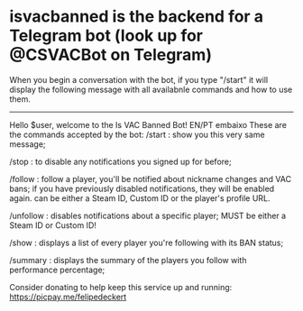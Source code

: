 # isvacbanned is the backend for a Telegram bot (look up for @CSVACBot on Telegram)

When you begin a conversation with the bot, if you type "/start" it will display the following message with all availabnle commands and how to use them.

___________________________________________________________________________________________________________________________________________________________

Hello $user, welcome to the Is VAC Banned Bot! EN/PT embaixo
These are the commands accepted by the bot: 
/start : show you this very same message;

/stop : to disable any notifications you signed up for before;

/follow <argument>: follow a player, you'll be notified about nickname changes and VAC bans;
if you have previously disabled notifications, they will be enabled again.
<argument> can be either a Steam ID, Custom ID or the player's profile URL.

/unfollow <argument>: disables notifications about a specific player;
<argument> MUST be either a Steam ID or Custom ID!

/show : displays a list of every player you're following with its BAN status;

/summary : displays the summary of the players you follow with performance percentage;

Consider donating to help keep this service up and running: https://picpay.me/felipedeckert 
